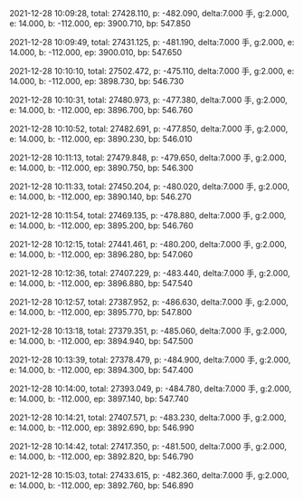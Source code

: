 2021-12-28 10:09:28, total: 27428.110, p: -482.090, delta:7.000 手, g:2.000, e: 14.000, b: -112.000, ep: 3900.710, bp: 547.850

2021-12-28 10:09:49, total: 27431.125, p: -481.190, delta:7.000 手, g:2.000, e: 14.000, b: -112.000, ep: 3900.010, bp: 547.650

2021-12-28 10:10:10, total: 27502.472, p: -475.110, delta:7.000 手, g:2.000, e: 14.000, b: -112.000, ep: 3898.730, bp: 546.730

2021-12-28 10:10:31, total: 27480.973, p: -477.380, delta:7.000 手, g:2.000, e: 14.000, b: -112.000, ep: 3896.700, bp: 546.760

2021-12-28 10:10:52, total: 27482.691, p: -477.850, delta:7.000 手, g:2.000, e: 14.000, b: -112.000, ep: 3890.230, bp: 546.010

2021-12-28 10:11:13, total: 27479.848, p: -479.650, delta:7.000 手, g:2.000, e: 14.000, b: -112.000, ep: 3890.750, bp: 546.300

2021-12-28 10:11:33, total: 27450.204, p: -480.020, delta:7.000 手, g:2.000, e: 14.000, b: -112.000, ep: 3890.140, bp: 546.270

2021-12-28 10:11:54, total: 27469.135, p: -478.880, delta:7.000 手, g:2.000, e: 14.000, b: -112.000, ep: 3895.200, bp: 546.760

2021-12-28 10:12:15, total: 27441.461, p: -480.200, delta:7.000 手, g:2.000, e: 14.000, b: -112.000, ep: 3896.280, bp: 547.060

2021-12-28 10:12:36, total: 27407.229, p: -483.440, delta:7.000 手, g:2.000, e: 14.000, b: -112.000, ep: 3896.880, bp: 547.540

2021-12-28 10:12:57, total: 27387.952, p: -486.630, delta:7.000 手, g:2.000, e: 14.000, b: -112.000, ep: 3895.770, bp: 547.800

2021-12-28 10:13:18, total: 27379.351, p: -485.060, delta:7.000 手, g:2.000, e: 14.000, b: -112.000, ep: 3894.940, bp: 547.500

2021-12-28 10:13:39, total: 27378.479, p: -484.900, delta:7.000 手, g:2.000, e: 14.000, b: -112.000, ep: 3894.300, bp: 547.400

2021-12-28 10:14:00, total: 27393.049, p: -484.780, delta:7.000 手, g:2.000, e: 14.000, b: -112.000, ep: 3897.140, bp: 547.740

2021-12-28 10:14:21, total: 27407.571, p: -483.230, delta:7.000 手, g:2.000, e: 14.000, b: -112.000, ep: 3892.690, bp: 546.990

2021-12-28 10:14:42, total: 27417.350, p: -481.500, delta:7.000 手, g:2.000, e: 14.000, b: -112.000, ep: 3892.820, bp: 546.790

2021-12-28 10:15:03, total: 27433.615, p: -482.360, delta:7.000 手, g:2.000, e: 14.000, b: -112.000, ep: 3892.760, bp: 546.890